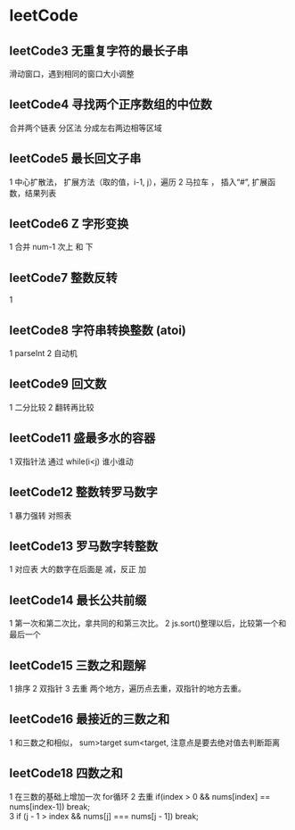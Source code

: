 # leetCode


## leetCode3 无重复字符的最长子串  
滑动窗口，遇到相同的窗口大小调整

## leetCode4 寻找两个正序数组的中位数
合并两个链表
分区法 分成左右两边相等区域

## leetCode5 最长回文子串
1 中心扩散法， 扩展方法（取的值，i-1, j），遍历
2 马拉车 ， 插入“#”, 扩展函数，结果列表

## leetCode6 Z 字形变换
1 合并 num-1 次上 和 下


## leetCode7 整数反转
1 

## leetCode8  字符串转换整数 (atoi)
1 parseInt 2 自动机


## leetCode9  回文数
1 二分比较 2 翻转再比较


## leetCode11 盛最多水的容器
1 双指针法 通过 while(i<j) 谁小谁动


## leetCode12 整数转罗马数字
1 暴力强转 对照表

## leetCode13 罗马数字转整数  
1 对应表 大的数字在后面是 减，反正 加

## leetCode14 最长公共前缀
1 第一次和第二次比，拿共同的和第三次比。 2 js.sort()整理以后，比较第一个和最后一个

## leetCode15 三数之和题解
1 排序 2 双指针 3 去重 两个地方，遍历点去重，双指针的地方去重。

## leetCode16 最接近的三数之和
1 和三数之和相似， sum>target sum<target, 注意点是要去绝对值去判断距离


## leetCode18  四数之和
1 在三数的基础上增加一次 for循环
2 去重 if(index > 0 && nums[index] == nums[index-1]) break;  
3 if (j - 1 > index && nums[j] === nums[j - 1]) break;




